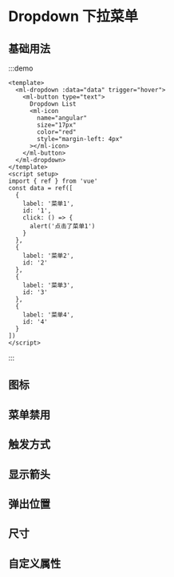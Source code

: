 # Dropdown 下拉菜单

## 基础用法

:::demo

```vue
<template>
  <ml-dropdown :data="data" trigger="hover">
    <ml-button type="text">
      Dropdown List
      <ml-icon
        name="angular"
        size="17px"
        color="red"
        style="margin-left: 4px"
      ></ml-icon>
    </ml-button>
  </ml-dropdown>
</template>
<script setup>
import { ref } from 'vue'
const data = ref([
  {
    label: '菜单1',
    id: '1',
    click: () => {
      alert('点击了菜单1')
    }
  },
  {
    label: '菜单2',
    id: '2'
  },
  {
    label: '菜单3',
    id: '3'
  },
  {
    label: '菜单4',
    id: '4'
  }
])
</script>
```

:::

## 图标

## 菜单禁用

## 触发方式

## 显示箭头

## 弹出位置

## 尺寸

## 自定义属性
